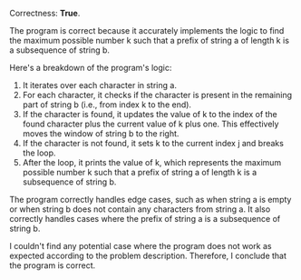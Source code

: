 Correctness: **True**.

The program is correct because it accurately implements the logic to find the maximum possible number k such that a prefix of string a of length k is a subsequence of string b.

Here's a breakdown of the program's logic:

1. It iterates over each character in string a.
2. For each character, it checks if the character is present in the remaining part of string b (i.e., from index k to the end).
3. If the character is found, it updates the value of k to the index of the found character plus the current value of k plus one. This effectively moves the window of string b to the right.
4. If the character is not found, it sets k to the current index j and breaks the loop.
5. After the loop, it prints the value of k, which represents the maximum possible number k such that a prefix of string a of length k is a subsequence of string b.

The program correctly handles edge cases, such as when string a is empty or when string b does not contain any characters from string a. It also correctly handles cases where the prefix of string a is a subsequence of string b.

I couldn't find any potential case where the program does not work as expected according to the problem description. Therefore, I conclude that the program is correct.